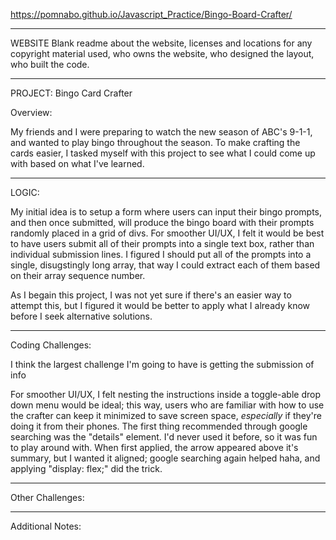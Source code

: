 https://pomnabo.github.io/Javascript_Practice/Bingo-Board-Crafter/

------------------------------
WEBSITE
Blank readme about the website, licenses and locations for any copyright material used, who owns the website, who designed the layout, who built the code.


------------------------------
PROJECT: Bingo Card Crafter

Overview:

My friends and I were preparing to watch the new season of ABC's 9-1-1, and wanted to play bingo throughout the season. To make crafting the cards easier, I tasked myself with this project to see what I could come up with based on what I've learned.

------------------------------
LOGIC:

My initial idea is to setup a form where users can input their bingo prompts, and then once submitted, will produce the bingo board with their prompts randomly placed in a grid of divs. For smoother UI/UX, I felt it would be best to have users submit all of their prompts into a single text box, rather than individual submission lines. I figured I should put all of the prompts into a single, disugstingly long array, that way I could extract each of them based on their array sequence number.

As I begain this project, I was not yet sure if there's an easier way to attempt this, but I figured it would be better to apply what I already know before I seek alternative solutions.


------------------------------
Coding Challenges:

I think the largest challenge I'm going to have is getting the submission of info 

For smoother UI/UX, I felt nesting the instructions inside a toggle-able drop down menu would be ideal; this way, users who are familiar with how to use the crafter can keep it minimized to save screen space, *especially* if they're doing it from their phones. The first thing recommended through google searching was the "details" element. I'd never used it before, so it was fun to play around with. When first applied, the arrow appeared above it's summary, but I wanted it aligned; google searching again helped haha, and applying "display: flex;" did the trick.



------------------------------
Other Challenges:


------------------------------
Additional Notes: